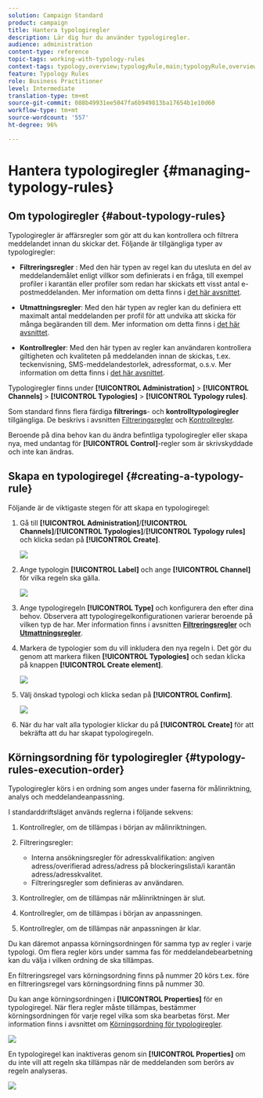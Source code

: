 ```yaml
---
solution: Campaign Standard
product: campaign
title: Hantera typologiregler
description: Lär dig hur du använder typologiregler.
audience: administration
content-type: reference
topic-tags: working-with-typology-rules
context-tags: typology,overview;typologyRule,main;typologyRule,overview
feature: Typology Rules
role: Business Practitioner
level: Intermediate
translation-type: tm+mt
source-git-commit: 088b49931ee5047fa6b949813ba17654b1e10d60
workflow-type: tm+mt
source-wordcount: '557'
ht-degree: 96%

---
```



# Hantera typologiregler {#managing-typology-rules}

## Om typologiregler {#about-typology-rules}

Typologiregler är affärsregler som gör att du kan kontrollera och filtrera meddelandet innan du skickar det. Följande är tillgängliga typer av typologiregler:

* **Filtreringsregler** : Med den här typen av regel kan du utesluta en del av meddelandemålet enligt villkor som definierats i en fråga, till exempel profiler i karantän eller profiler som redan har skickats ett visst antal e-postmeddelanden. Mer information om detta finns i [det här avsnittet](../../sending/using/filtering-rules.md).

* **Utmattningsregler**: Med den här typen av regler kan du definiera ett maximalt antal meddelanden per profil för att undvika att skicka för många begäranden till dem. Mer information om detta finns i [det här avsnittet](../../sending/using/fatigue-rules.md).

* **Kontrollregler**: Med den här typen av regler kan användaren kontrollera giltigheten och kvaliteten på meddelanden innan de skickas, t.ex. teckenvisning, SMS-meddelandestorlek, adressformat, o.s.v. Mer information om detta finns i [det här avsnittet](../../sending/using/control-rules.md).

Typologiregler finns under **[!UICONTROL Administration]** > **[!UICONTROL Channels]** > **[!UICONTROL Typologies]** > **[!UICONTROL Typology rules]**.

Som standard finns flera färdiga **filtrerings**- och **kontrolltypologiregler** tillgängliga. De beskrivs i avsnitten [Filtreringsregler](../../sending/using/fatigue-rules.md) och [Kontrollregler](../../sending/using/control-rules.md).

Beroende på dina behov kan du ändra befintliga typologiregler eller skapa nya, med undantag för **[!UICONTROL Control]**-regler som är skrivskyddade och inte kan ändras.

## Skapa en typologiregel {#creating-a-typology-rule}

Följande är de viktigaste stegen för att skapa en typologiregel:

1. Gå till **[!UICONTROL Administration]**/**[!UICONTROL Channels]**/**[!UICONTROL Typologies]**/**[!UICONTROL Typology rules]** och klicka sedan på **[!UICONTROL Create]**.

   ![](assets/typology_create-rule.png)

1. Ange typologin **[!UICONTROL Label]** och ange **[!UICONTROL Channel]** för vilka regeln ska gälla.

   ![](assets/typology-rule-label.png)

1. Ange typologiregeln **[!UICONTROL Type]** och konfigurera den efter dina behov. Observera att typologiregelkonfigurationen varierar beroende på vilken typ de har. Mer information finns i avsnitten **[Filtreringsregler](../../sending/using/filtering-rules.md)** och **[Utmattningsregler](../../sending/using/fatigue-rules.md)**.

1. Markera de typologier som du vill inkludera den nya regeln i. Det gör du genom att markera fliken **[!UICONTROL Typologies]** och sedan klicka på knappen **[!UICONTROL Create element]**.

   ![](assets/typology-typologies-tab.png)

1. Välj önskad typologi och klicka sedan på **[!UICONTROL Confirm]**.

   ![](assets/typology-link.png)

1. När du har valt alla typologier klickar du på **[!UICONTROL Create]** för att bekräfta att du har skapat typologiregeln.

## Körningsordning för typologiregler {#typology-rules-execution-order}

Typologiregler körs i en ordning som anges under faserna för målinriktning, analys och meddelandeanpassning.

I standarddriftsläget används reglerna i följande sekvens:

1. Kontrollregler, om de tillämpas i början av målinriktningen.
1. Filtreringsregler:

   * Interna ansökningsregler för adresskvalifikation: angiven adress/overifierad adress/adress på blockeringslista/i karantän adress/adresskvalitet.
   * Filtreringsregler som definieras av användaren.

1. Kontrollregler, om de tillämpas när målinriktningen är slut.
1. Kontrollregler, om de tillämpas i början av anpassningen.
1. Kontrollregler, om de tillämpas när anpassningen är klar.

Du kan däremot anpassa körningsordningen för samma typ av regler i varje typologi. Om flera regler körs under samma fas för meddelandebearbetning kan du välja i vilken ordning de ska tillämpas.

En filtreringsregel vars körningsordning finns på nummer 20 körs t.ex. före en filtreringsregel vars körningsordning finns på nummer 30.

Du kan ange körningsordningen i **[!UICONTROL Properties]** för en typologiregel. När flera regler måste tillämpas, bestämmer körningsordningen för varje regel vilka som ska bearbetas först. Mer information finns i avsnittet om [Körningsordning för typologiregler](#typology-rules-execution-order).

![](assets/typology_rule-active.png)

En typologiregel kan inaktiveras genom sin **[!UICONTROL Properties]** om du inte vill att regeln ska tillämpas när de meddelanden som berörs av regeln analyseras.

![](assets/typology_rule-order.png)